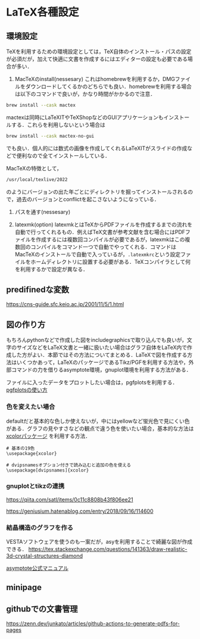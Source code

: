 # LaTeX各種設定


## 環境設定
TeXを利用するための環境設定としては，TeX自体のインストール・パスの設定が必須だが，加えて快適に文書を作成するにはエディターの設定も必要である場合が多い．

1. MacTeXのinstall(nessesary)
これはhomebrewを利用するか，DMGファイルをダウンロードしてくるかのどちらでも良い．homebrewを利用する場合は以下のコマンドで良いが，かなり時間がかかるので注意．
```bash
brew install --cask mactex
```
mactexは同時にLaTeXITやTeXShopなどのGUIアプリケーションもインストールする．これらを利用しないという場合は
```bash
brew install --cask mactex-no-gui
```
でも良い．個人的には数式の画像を作成してくれるLaTeXITがスライドの作成などで便利なので全てインストールしている．

MacTeXの特徴として，
```bash
/usr/local/texlive/2022
```
のようにバージョンの出た年ごとにディレクトリを掘ってインストールされるので，過去のバージョンとconflictを起こさないようになっている．

1. パスを通す(nessesary)


1. latexmk(option)
latexmkとはTeXからPDFファイルを作成するまでの流れを自動で行ってくれるもの．例えばTeX文書が参考文献を含む場合にはPDFファイルを作成するには複数回コンパイルが必要であるが，latexmkはこの複数回のコンパイルをコマンド一つで自動でやってくれる．コマンドはMacTeXのインストールで自動で入っているが，`.latexmkrc`という設定ファイルをホームディレクトリに設置する必要がある．TeXコンパイラとして何を利用するかで設定が異なる．

<!--http://www2.yukawa.kyoto-u.ac.jp/~koudai.sugimoto/dokuwiki/doku.php?id=latex:latexmk%E3%81%AE%E8%A8%AD%E5%AE%9A
-->





## predifinedな変数
https://cns-guide.sfc.keio.ac.jp/2001/11/5/1.html



## 図の作り方
もちろんpythonなどで作成した図をincludegraphicsで取り込んでも良いが，文字のサイズなどをLaTeX文書と一緒に扱いたい場合はグラフ自体をLaTeX内で作成した方がよい．本節ではその方法についてまとめる．LaTeXで図を作成する方法はいくつかあって，LaTeXのパッケージであるTikz/PGFを利用する方法や，外部コマンドの力を借りるasymptote環境，gnuplot環境を利用する方法がある．


ファイルに入ったデータをプロットしたい場合は，pgfplotsを利用する．
[pgfplotsの使い方](pgfplots.md)


### 色を変えたい場合

defaultだと基本的な色しか使えないが，中にはyellowなど蛍光色で見にくい色がある．グラフの見やすさなどの観点で違う色を使いたい場合，基本的な方法は[xcolorパッケージ](https://www.ctan.org/pkg/xcolor)
を利用する方法．
```
# 基本の19色
\usepackage{xcolor}

# dvipsnamesオプション付きで読み込むと追加の色を使える
\usepackage[dvipsnames]{xcolor}
```


### gnuplotとtikzの連携
https://qiita.com/satl/items/0c11c8808b43f806ee21

https://geniusium.hatenablog.com/entry/2018/09/16/114600


### 結晶構造のグラフを作る
VESTAソフトウェアを使うのも一案だが，asyを利用することで綺麗な図が作成できる．
https://tex.stackexchange.com/questions/141363/draw-realistic-3d-crystal-structures-diamond

[asymptote公式マニュアル](https://asymptote.sourceforge.io/asymptote.pdf)


## minipage
<!--
https://texblog.org/2007/08/01/placing-figurestables-side-by-side-minipage/
-->

## githubでの文書管理
https://zenn.dev/junkato/articles/github-actions-to-generate-pdfs-for-pages


